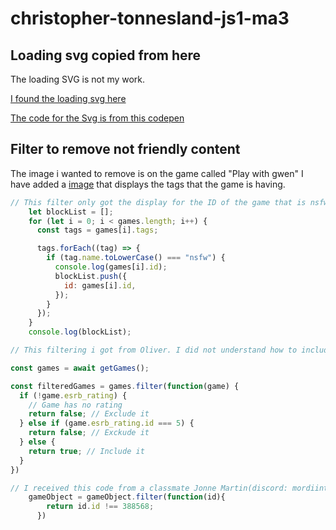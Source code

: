 # christopher-tonnesland-js1-ma3

## Loading svg copied from here

The loading SVG is not my work.

[I found the loading svg here](https://freefrontend.com/css-loaders/)

[The code for the Svg is from this codepen](https://codepen.io/thebabydino/pen/yjoPMJ?editors=0100)

## Filter to remove not friendly content

The image i wanted to remove is on the game called "Play with gwen"
I have added a [image]() that displays the tags that the game is having.


```js
// This filter only got the display for the ID of the game that is nsfw. After that i did not get what to do
    let blockList = [];
    for (let i = 0; i < games.length; i++) {
      const tags = games[i].tags;

      tags.forEach((tag) => {
        if (tag.name.toLowerCase() === "nsfw") {
          console.log(games[i].id);
          blockList.push({
            id: games[i].id,
          });
        }
      });
    }
    console.log(blockList);
```

```js
// This filtering i got from Oliver. I did not understand how to include it in the function to make it work. I worked on it, asked around but i still did not understand how to implement it into my code. 

const games = await getGames();

const filteredGames = games.filter(function(game) {
  if (!game.esrb_rating) {
    // Game has no rating
    return false; // Exclude it
  } else if (game.esrb_rating.id === 5) {
    return false; // Exckude it
  } else {
    return true; // Include it
  }
})

```

```js
// I received this code from a classmate Jonne Martin(discord: mordiinthehouse#9504). I don't understand 100% what it does but i wanted the images to show so i did end up including it in the final delivery.
    gameObject = gameObject.filter(function(id){
        return id.id !== 388568;
      }) 
```